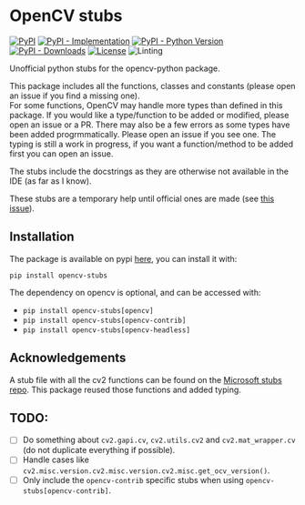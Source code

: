 # OpenCV stubs

[![PyPI](https://img.shields.io/pypi/v/opencv-stubs?color=green&style=flat)](https://pypi.org/project/opencv-stubs)
[![PyPI - Implementation](https://img.shields.io/pypi/implementation/opencv-stubs?style=flat)](https://pypi.org/project/opencv-stubs)
[![PyPI - Python Version](https://img.shields.io/pypi/pyversions/opencv-stubs?style=flat)](https://pypi.org/project/opencv-stubs)
[![PyPI - Downloads](https://img.shields.io/pypi/dm/opencv-stubs?style=flat-square)](https://pypistats.org/packages/opencv-stubs)
[![License](https://img.shields.io/pypi/l/opencv-stubs?style=flat)](https://opensource.org/licenses/MIT)
![Linting](https://github.com/hoel-bagard/opencv-stubs/actions/workflows/pre-commit.yaml/badge.svg)

Unofficial python stubs for the opencv-python package.

This package includes all the functions, classes and constants (please open an issue if you find a missing one).\
For some functions, OpenCV may handle more types than defined in this package. If you would like a type/function to be added or modified, please open an issue or a PR. There may also be a few errors as some types have been added progrmmatically. Please open an issue if you see one.
The typing is still a work in progress, if you want a function/method to be added first you can open an issue.

The stubs include the docstrings as they are otherwise not available in the IDE (as far as I know).

These stubs are a temporary help until official ones are made (see [this issue](https://github.com/opencv/opencv/issues/14590)).


## Installation

The package is available on pypi [here](https://pypi.org/project/opencv-stubs/), you can install it with:

```
pip install opencv-stubs
```

The dependency on opencv is optional, and can be accessed with:
- `pip install opencv-stubs[opencv]`
- `pip install opencv-stubs[opencv-contrib]`
- `pip install opencv-stubs[opencv-headless]`


## Acknowledgements

A stub file with all the cv2 functions can be found on the [Microsoft stubs repo](https://github.com/microsoft/python-type-stubs/tree/main/cv2). This package reused those functions and added typing.


## TODO:
- [ ] Do something about `cv2.gapi.cv`, `cv2.utils.cv2` and `cv2.mat_wrapper.cv` (do not duplicate everything if possible).
- [ ] Handle cases like `cv2.misc.version.cv2.misc.version.cv2.misc.get_ocv_version()`.
- [ ] Only include the `opencv-contrib` specific stubs when using `opencv-stubs[opencv-contrib]`.
